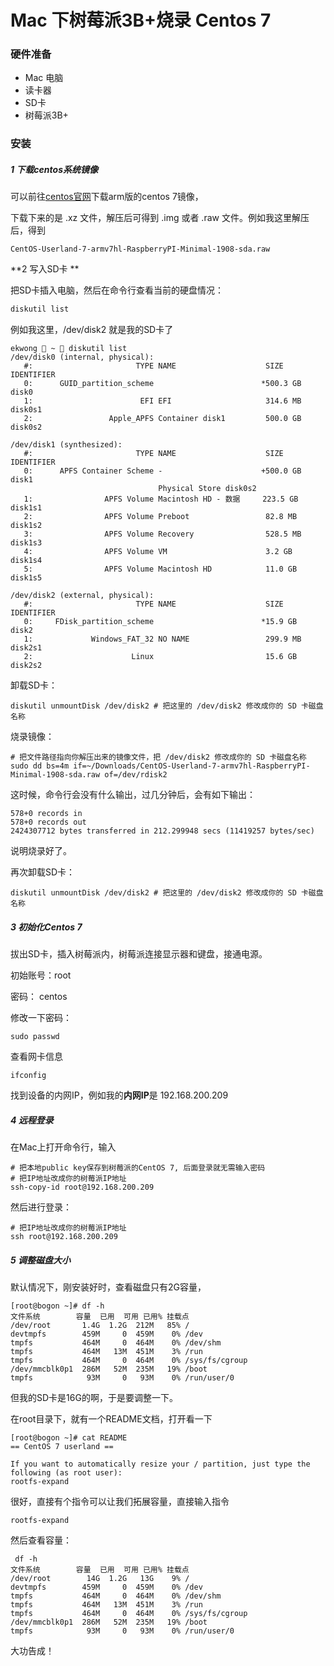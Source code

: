 # Mac 下树莓派3B+烧录 Centos 7

### 硬件准备

- Mac 电脑
- 读卡器
- SD卡
- 树莓派3B+

### 安装

##### 1 下载centos系统镜像

可以前往[centos官网](http://isoredirect.centos.org/altarch/7/isos/armhfp/)下载arm版的centos 7镜像，

下载下来的是 .xz 文件，解压后可得到 .img 或者 .raw 文件。例如我这里解压后，得到

```shell
CentOS-Userland-7-armv7hl-RaspberryPI-Minimal-1908-sda.raw
```

**2 写入SD卡 ** 

把SD卡插入电脑，然后在命令行查看当前的硬盘情况：

```bash
diskutil list
```

例如我这里，/dev/disk2 就是我的SD卡了

```shell
ekwong  ~  diskutil list
/dev/disk0 (internal, physical):
   #:                       TYPE NAME                    SIZE       IDENTIFIER
   0:      GUID_partition_scheme                        *500.3 GB   disk0
   1:                        EFI EFI                     314.6 MB   disk0s1
   2:                 Apple_APFS Container disk1         500.0 GB   disk0s2

/dev/disk1 (synthesized):
   #:                       TYPE NAME                    SIZE       IDENTIFIER
   0:      APFS Container Scheme -                      +500.0 GB   disk1
                                 Physical Store disk0s2
   1:                APFS Volume Macintosh HD - 数据     223.5 GB   disk1s1
   2:                APFS Volume Preboot                 82.8 MB    disk1s2
   3:                APFS Volume Recovery                528.5 MB   disk1s3
   4:                APFS Volume VM                      3.2 GB     disk1s4
   5:                APFS Volume Macintosh HD            11.0 GB    disk1s5

/dev/disk2 (external, physical):
   #:                       TYPE NAME                    SIZE       IDENTIFIER
   0:     FDisk_partition_scheme                        *15.9 GB    disk2
   1:             Windows_FAT_32 NO NAME                 299.9 MB   disk2s1
   2:                      Linux                         15.6 GB    disk2s2
```

卸载SD卡：

```shell
diskutil unmountDisk /dev/disk2 # 把这里的 /dev/disk2 修改成你的 SD 卡磁盘名称
```

烧录镜像：

```shell
# 把文件路径指向你解压出来的镜像文件，把 /dev/disk2 修改成你的 SD 卡磁盘名称
sudo dd bs=4m if=~/Downloads/CentOS-Userland-7-armv7hl-RaspberryPI-Minimal-1908-sda.raw of=/dev/rdisk2 
```

这时候，命令行会没有什么输出，过几分钟后，会有如下输出：

```shell
578+0 records in
578+0 records out
2424307712 bytes transferred in 212.299948 secs (11419257 bytes/sec)
```

说明烧录好了。

再次卸载SD卡：

```shell
diskutil unmountDisk /dev/disk2 # 把这里的 /dev/disk2 修改成你的 SD 卡磁盘名称
```

##### 3 初始化Centos 7

拔出SD卡，插入树莓派内，树莓派连接显示器和键盘，接通电源。

初始账号：root

密码：    centos

修改一下密码：

```shell
sudo passwd
```

查看网卡信息

```shell
ifconfig
```

 找到设备的内网IP，例如我的**内网IP**是 192.168.200.209

##### 4 远程登录

在Mac上打开命令行，输入

```shell
# 把本地public key保存到树莓派的CentOS 7, 后面登录就无需输入密码
# 把IP地址改成你的树莓派IP地址
ssh-copy-id root@192.168.200.209
```

然后进行登录：

```shell
# 把IP地址改成你的树莓派IP地址
ssh root@192.168.200.209 
```

##### 5 调整磁盘大小

默认情况下，刚安装好时，查看磁盘只有2G容量，

```she
[root@bogon ~]# df -h
文件系统        容量  已用  可用 已用% 挂载点
/dev/root       1.4G  1.2G  212M   85% /
devtmpfs        459M     0  459M    0% /dev
tmpfs           464M     0  464M    0% /dev/shm
tmpfs           464M   13M  451M    3% /run
tmpfs           464M     0  464M    0% /sys/fs/cgroup
/dev/mmcblk0p1  286M   52M  235M   19% /boot
tmpfs            93M     0   93M    0% /run/user/0
```

但我的SD卡是16G的啊，于是要调整一下。

在root目录下，就有一个README文档，打开看一下

```shell
[root@bogon ~]# cat README 
== CentOS 7 userland ==

If you want to automatically resize your / partition, just type the following (as root user):
rootfs-expand
```

很好，直接有个指令可以让我们拓展容量，直接输入指令

```shell
rootfs-expand
```

然后查看容量：

```shell
 df -h
文件系统        容量  已用  可用 已用% 挂载点
/dev/root        14G  1.2G   13G    9% /
devtmpfs        459M     0  459M    0% /dev
tmpfs           464M     0  464M    0% /dev/shm
tmpfs           464M   13M  451M    3% /run
tmpfs           464M     0  464M    0% /sys/fs/cgroup
/dev/mmcblk0p1  286M   52M  235M   19% /boot
tmpfs            93M     0   93M    0% /run/user/0
```

大功告成！